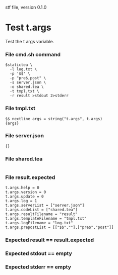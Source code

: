 stf file, version 0.1.0

# Test t.args

Test the t args variable.

### File cmd.sh command

~~~
$statictea \
  -l log.txt \
  -p '$$' \
  -p "pre$,post" \
  -s server.json \
  -o shared.tea \
  -t tmpl.txt \
  -r result >stdout 2>stderr
~~~

### File tmpl.txt

~~~
$$ nextline args = string("t.args", t.args)
{args}
~~~

### File server.json

~~~
{}
~~~

### File shared.tea

~~~
~~~

### File result.expected

~~~
t.args.help = 0
t.args.version = 0
t.args.update = 0
t.args.log = 1
t.args.serverList = ["server.json"]
t.args.codeList = ["shared.tea"]
t.args.resultFilename = "result"
t.args.templateFilename = "tmpl.txt"
t.args.logFilename = "log.txt"
t.args.prepostList = [["$$",""],["pre$","post"]]
~~~

### Expected result == result.expected
### Expected stdout == empty
### Expected stderr == empty
